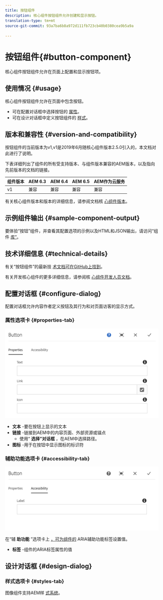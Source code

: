 ```yaml
---
title: 按钮组件
description: 核心组件按钮组件允许创建和显示按钮。
translation-type: tm+mt
source-git-commit: 93a7ba6b8a972d111fb723cb40b0380cea9b5a9a

---
```



# 按钮组件{#button-component}

核心组件按钮组件允许在页面上配置和显示按钮项。

## 使用情况 {#usage}

核心组件按钮组件允许在页面中包含按钮。

* 可在配置对话框中选择按钮的 [属性](#configure-dialog)。
* 可在设计对话框中定义按钮组件的 [样式](#design-dialog)。

## 版本和兼容性 {#version-and-compatibility}

按钮组件的当前版本为v1,v1是2019年6月随核心组件版本2.5.0引入的，本文档对此进行了说明。

下表详细列出了组件的所有受支持版本、与组件版本兼容的AEM版本，以及指向先前版本的文档的链接。

| 组件版本 | AEM 6.3 | AEM 6.4 | AEM 6.5 | AEM作为云服务 |
|--- |--- |--- |---|---|
| v1 | 兼容 | 兼容 | 兼容 | 兼容 |

有关核心组件版本和版本的详细信息，请参阅文档核 [心组件版本](/help/versions.md)。

## 示例组件输出 {#sample-component-output}

要体验“按钮”组件，并查看其配置选项的示例以及HTML和JSON输出，请访问“组件 [库”](https://adobe.com/go/aem_cmp_library_button)。

## 技术详细信息 {#technical-details}

有关“按钮组件”的最新技 [术文档可在GitHub上找到](https://adobe.com/go/aem_cmp_tech_button_v1)。

有关开发核心组件的更多详细信息，请参阅核 [心组件开发人员文档](/help/developing/overview.md)。

## 配置对话框 {#configure-dialog}

配置对话框允许内容作者定义按钮及其行为和对页面访客的显示方式。

### 属性选项卡 {#properties-tab}

![](/help/assets/screen-shot-2019-08-29-12.19.32.png)

* **文本** -要在按钮上显示的文本
* **链接** -链接到AEM中的内容页面、外部资源或锚点
   * 使用“ **选择”对话框** ，在AEM中选择路径。
* **图标** -用于在按钮中显示图标的标识符

### 辅助功能选项卡 {#accessibility-tab}

![](/help/assets/screen-shot-2019-08-29-12.19.43.png)

在“辅 **助功能** ”选项卡上 [，可为组件的](https://www.w3.org/WAI/standards-guidelines/aria/) ARIA辅助功能标签设置值。

* **标签** -组件的ARIA标签属性的值

## 设计对话框 {#design-dialog}

### 样式选项卡 {#styles-tab}

图像组件支持AEM样 [式系统](/help/get-started/authoring.md#component-styling)。
